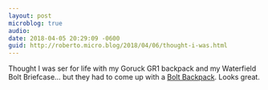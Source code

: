 ```yaml
---
layout: post
microblog: true
audio: 
date: 2018-04-05 20:29:09 -0600
guid: http://roberto.micro.blog/2018/04/06/thought-i-was.html
---
```

Thought I was ser for life with my Goruck GR1 backpack and my Waterfield Bolt Briefcase… but  they had to come up with a [Bolt Backpack](http://toolsandtoys.net/waterfield-designs-bolt-backpack/). Looks great. 
